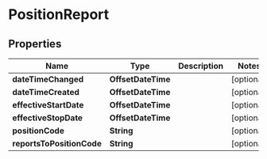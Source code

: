 

# PositionReport


## Properties

| Name | Type | Description | Notes |
|------------ | ------------- | ------------- | -------------|
|**dateTimeChanged** | **OffsetDateTime** |  |  [optional] |
|**dateTimeCreated** | **OffsetDateTime** |  |  [optional] |
|**effectiveStartDate** | **OffsetDateTime** |  |  [optional] |
|**effectiveStopDate** | **OffsetDateTime** |  |  [optional] |
|**positionCode** | **String** |  |  [optional] |
|**reportsToPositionCode** | **String** |  |  [optional] |



